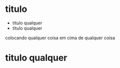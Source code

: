 # titulo 
* titulo qualquer 
* titulo qualquer 
<p> colocando qualquer coisa em cima de qualquer coisa<P>

# titulo qualquer 